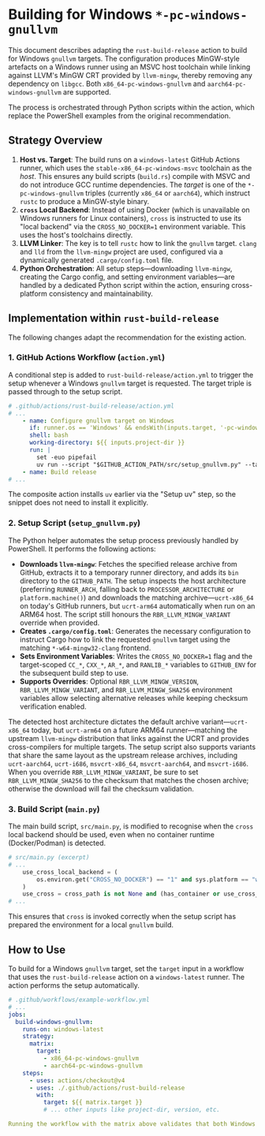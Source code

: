 # Building for Windows `*-pc-windows-gnullvm`

This document describes adapting the `rust-build-release` action to build for Windows `gnullvm` targets. The configuration produces MinGW-style artefacts on a Windows runner using an MSVC host toolchain while linking against LLVM's MinGW CRT provided by `llvm-mingw`, thereby removing any dependency on `libgcc`. Both `x86_64-pc-windows-gnullvm` and `aarch64-pc-windows-gnullvm` are supported.

The process is orchestrated through Python scripts within the action, which replace the PowerShell examples from the original recommendation.

## Strategy Overview

1. **Host vs. Target**: The build runs on a `windows-latest` GitHub Actions runner, which uses the `stable-x86_64-pc-windows-msvc` toolchain as the _host_. This ensures any build scripts (`build.rs`) compile with MSVC and do not introduce GCC runtime dependencies. The _target_ is one of the `*-pc-windows-gnullvm` triples (currently `x86_64` or `aarch64`), which instruct `rustc` to produce a MinGW-style binary.
2. **`cross` Local Backend**: Instead of using Docker (which is unavailable on Windows runners for Linux containers), `cross` is instructed to use its "local backend" via the `CROSS_NO_DOCKER=1` environment variable. This uses the host's toolchains directly.
3. **LLVM Linker**: The key is to tell `rustc` how to link the `gnullvm` target. `clang` and `lld` from the `llvm-mingw` project are used, configured via a dynamically generated `.cargo/config.toml` file.
4. **Python Orchestration**: All setup steps—downloading `llvm-mingw`, creating the Cargo config, and setting environment variables—are handled by a dedicated Python script within the action, ensuring cross-platform consistency and maintainability.

## Implementation within `rust-build-release`

The following changes adapt the recommendation for the existing action.

### 1. GitHub Actions Workflow (`action.yml`)

A conditional step is added to `rust-build-release/action.yml` to trigger the setup whenever a Windows `gnullvm` target is requested. The target triple is passed through to the setup script.

```yaml
# .github/actions/rust-build-release/action.yml
# ...
    - name: Configure gnullvm target on Windows
      if: runner.os == 'Windows' && endsWith(inputs.target, '-pc-windows-gnullvm')
      shell: bash
      working-directory: ${{ inputs.project-dir }}
      run: |
        set -euo pipefail
        uv run --script "$GITHUB_ACTION_PATH/src/setup_gnullvm.py" --target "${{ inputs.target }}"
    - name: Build release
# ...
```

The composite action installs `uv` earlier via the "Setup uv" step, so the snippet
does not need to install it explicitly.

### 2. Setup Script (`setup_gnullvm.py`)

The Python helper automates the setup process previously handled by PowerShell. It performs the following actions:

- **Downloads `llvm-mingw`**: Fetches the specified release archive from GitHub, extracts it to a temporary runner directory, and adds its `bin` directory to the `GITHUB_PATH`. The setup inspects the host architecture (preferring `RUNNER_ARCH`, falling back to `PROCESSOR_ARCHITECTURE` or `platform.machine()`) and downloads the matching archive—`ucrt-x86_64` on today's GitHub runners, but `ucrt-arm64` automatically when run on an ARM64 host. The script still honours the `RBR_LLVM_MINGW_VARIANT` override when provided.
- **Creates `.cargo/config.toml`**: Generates the necessary configuration to instruct Cargo how to link the requested `gnullvm` target using the matching `*-w64-mingw32-clang` frontend.
- **Sets Environment Variables**: Writes the `CROSS_NO_DOCKER=1` flag and the target-scoped `CC_*`, `CXX_*`, `AR_*`, and `RANLIB_*` variables to `GITHUB_ENV` for the subsequent build step to use.
- **Supports Overrides**: Optional `RBR_LLVM_MINGW_VERSION`, `RBR_LLVM_MINGW_VARIANT`, and `RBR_LLVM_MINGW_SHA256` environment variables allow selecting alternative releases while keeping checksum verification enabled.

The detected host architecture dictates the default archive variant—`ucrt-x86_64` today, but `ucrt-arm64` on a future ARM64 runner—matching the upstream `llvm-mingw` distribution that links against the UCRT and provides cross-compilers for multiple targets. The setup script also supports variants that share the same layout as the upstream release archives, including `ucrt-aarch64`, `ucrt-i686`, `msvcrt-x86_64`, `msvcrt-aarch64`, and `msvcrt-i686`. When you override `RBR_LLVM_MINGW_VARIANT`, be sure to set `RBR_LLVM_MINGW_SHA256` to the checksum that matches the chosen archive; otherwise the download will fail the checksum validation.

### 3. Build Script (`main.py`)

The main build script, `src/main.py`, is modified to recognise when the `cross` local backend should be used, even when no container runtime (Docker/Podman) is detected.

```python
# src/main.py (excerpt)
# ...
    use_cross_local_backend = (
        os.environ.get("CROSS_NO_DOCKER") == "1" and sys.platform == "win32"
    )
    use_cross = cross_path is not None and (has_container or use_cross_local_backend)
# ...
```

This ensures that `cross` is invoked correctly when the setup script has prepared the environment for a local `gnullvm` build.

## How to Use

To build for a Windows `gnullvm` target, set the `target` input in a workflow that uses the `rust-build-release` action on a `windows-latest` runner. The action performs the setup automatically.

```yaml
# .github/workflows/example-workflow.yml
# ...
jobs:
  build-windows-gnullvm:
    runs-on: windows-latest
    strategy:
      matrix:
        target:
          - x86_64-pc-windows-gnullvm
          - aarch64-pc-windows-gnullvm
    steps:
      - uses: actions/checkout@v4
      - uses: ./.github/actions/rust-build-release
        with:
          target: ${{ matrix.target }}
          # ... other inputs like project-dir, version, etc.

Running the workflow with the matrix above validates that both Windows `gnullvm` targets are configured correctly.
```
